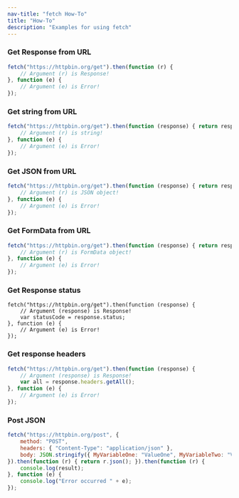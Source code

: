 ```yaml
---
nav-title: "fetch How-To"
title: "How-To"
description: "Examples for using fetch"
---
```

### Get Response from URL
``` JavaScript
fetch("https://httpbin.org/get").then(function (r) {
    // Argument (r) is Response!
}, function (e) {
    // Argument (e) is Error!
});
```
### Get string from URL
``` JavaScript
fetch("https://httpbin.org/get").then(function (response) { return response.text(); }).then(function (r) {
    // Argument (r) is string!
}, function (e) {
    // Argument (e) is Error!
});
```
### Get JSON from URL
``` JavaScript
fetch("https://httpbin.org/get").then(function (response) { return response.json(); }).then(function (r) {
    // Argument (r) is JSON object!
}, function (e) {
    // Argument (e) is Error!
});
```
### Get FormData from URL
``` JavaScript
fetch("https://httpbin.org/get").then(function (response) { return response.formData(); }).then(function (r) {
    // Argument (r) is FormData object!
}, function (e) {
    // Argument (e) is Error!
});
```
### Get Response status
``` fetch
fetch("https://httpbin.org/get").then(function (response) {
    // Argument (response) is Response!
    var statusCode = response.status;
}, function (e) {
    // Argument (e) is Error!
});
```
### Get response headers
``` JavaScript
fetch("https://httpbin.org/get").then(function (response) {
    // Argument (response) is Response!
    var all = response.headers.getAll();
}, function (e) {
    // Argument (e) is Error!
});
```
### Post JSON
``` JavaScript
fetch("https://httpbin.org/post", {
    method: "POST",
    headers: { "Content-Type": "application/json" },
    body: JSON.stringify({ MyVariableOne: "ValueOne", MyVariableTwo: "ValueTwo" })
}).then(function (r) { return r.json(); }).then(function (r) {
    console.log(result);
}, function (e) {
    console.log("Error occurred " + e);
});
```
